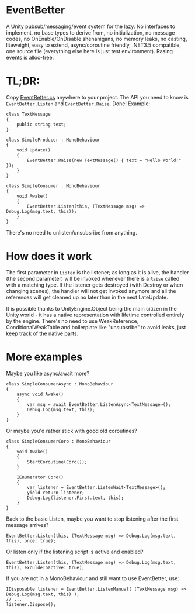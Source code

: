 # EventBetter
A Unity pubsub/messaging/event system for the lazy. No interfaces to implement, no base types to derive from, no initialization, no message codes, no OnEnable/OnDisable shenanigans, no memory leaks, no casting, liteweight, easy to extend, async/coroutine friendly, .NET3.5 compatible, one source file (everything else here is just test environment). Rasing events is alloc-free.

# TL;DR:
Copy [EventBetter.cs](Assets/Plugins/EventBetter/EventBetter.cs) anywhere to your project. The API you need to know is `EventBetter.Listen` and `EventBetter.Raise`. Done! Example:

```
class TextMessage
{
    public string text;
}

class SimpleProducer : MonoBehaviour
{
    void Update()
    {
        EventBetter.Raise(new TextMessage() { text = "Hello World!" });
    }
}

class SimpleConsumer : MonoBehaviour
{
    void Awake()
    {
        EventBetter.Listen(this, (TextMessage msg) => Debug.Log(msg.text, this));
    }
}
```

There's no need to unlisten/unsubsribe from anything.

# How does it work

The first parameter in `Listen` is the listener; as long as it is alive, the handler (the second parameter) will be invoked whenever there is a `Raise` called with a matching type. If the listener gets destroyed (with Destroy or when changing scenes), the handler will not get invoked anymore and all the references will get cleaned up no later than in the next LateUpdate.

It is possible thanks to UnityEngine.Object being the main citizen in the Unity world - it has a native representation with lifetime controlled entirely by the engine. There's no need to use WeakReference, ConditionalWeakTable and boilerplate like "unsubsribe" to avoid leaks, just keep track of the native parts.

# More examples

Maybe you like async/await more?

```
class SimpleConsumerAsync : MonoBehaviour
{
    async void Awake()
    {
        var msg = await EventBetter.ListenAsync<TextMessage>();
        Debug.Log(msg.text, this);
    }
}
```

Or maybe you'd rather stick with good old coroutines?
```
class SimpleConsumerCoro : MonoBehaviour
{
    void Awake()
    {
        StartCoroutine(Coro());
    }

    IEnumerator Coro()
    {
        var listener = EventBetter.ListenWait<TextMessage>();
        yield return listener;
        Debug.Log(listener.First.text, this);
    }
}
```

Back to the basic Listen, maybe you want to stop listening after the first message arrives?
```
EventBetter.Listen(this, (TextMessage msg) => Debug.Log(msg.text, this), once: true);
```

Or listen only if the listening script is active and enabled?
```
EventBetter.Listen(this, (TextMessage msg) => Debug.Log(msg.text, this), exculdeInactive: true);
```

If you are not in a MonoBehaviour and still want to use EventBetter, use:
```
IDisposable listener = EventBetter.ListenManual( (TextMessage msg) => Debug.Log(msg.text, this) );
// ...
listener.Dispose();
``` 
